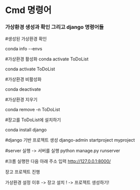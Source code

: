 # Cmd 명령어



### 가상환경 생성과 확인 그리고 django 명령어들



#생성된 가상환경 확인

conda info --envs

#가상환경 활성화
conda activate ToDoList


conda activate ToDoList

#가상환경 비활성화

conda deactivate


#가상환경 지우기

conda remove -n ToDoList

#장고를 ToDoList에 설치하기

conda install django

#django 기반 프로젝트 생성
django-admin startproject myproject

#server 실행 -> 서버를 실행
python manage.py runserver

#크롬 실행한 다음 아래 주소 입력
http://127.0.0.1:8000/


장고 프로젝트 진행

가상환경 설정 이후 -> 장고 설치 ! -> 프로젝트 생성하기!